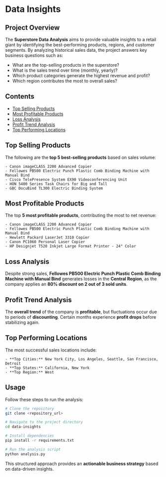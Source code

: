 # Data Insights

## Project Overview
The **Superstore Data Analysis** aims to provide valuable insights to a retail giant by identifying the best-performing products, regions, and customer segments. By analyzing historical sales data, the project answers key business questions such as:

- What are the top-selling products in the superstore?
- What is the sales trend over time (monthly, yearly)?
- Which product categories generate the highest revenue and profit?
- Which region contributes the most to overall sales?

## Contents
- [Top Selling Products](#top-selling-products)
- [Most Profitable Products](#most-profitable-products)
- [Loss Analysis](#loss-analysis)
- [Profit Trend Analysis](#profit-trend-analysis)
- [Top Performing Locations](#top-performing-locations)

## Top Selling Products
The following are the **top 5 best-selling products** based on sales volume:
```text
- Canon imageCLASS 2200 Advanced Copier
- Fellowes PB500 Electric Punch Plastic Comb Binding Machine with Manual Bind
- Cisco TelePresence System EX90 Videoconferencing Unit
- HON 5400 Series Task Chairs for Big and Tall
- GBC DocuBind TL300 Electric Binding System
```

## Most Profitable Products
The top **5 most profitable products**, contributing the most to net revenue:
```text
- Canon imageCLASS 2200 Advanced Copier
- Fellowes PB500 Electric Punch Plastic Comb Binding Machine with Manual Bind
- Hewlett Packard LaserJet 3310 Copier
- Canon PC1060 Personal Laser Copier
- HP Designjet T520 Inkjet Large Format Printer - 24" Color
```

## Loss Analysis
Despite strong sales, **Fellowes PB500 Electric Punch Plastic Comb Binding Machine with Manual Bind** generates losses in the **Central Region**, as the company applies an **80% discount on 2 out of 3 sold units**.

## Profit Trend Analysis
The **overall trend** of the company is **profitable**, but fluctuations occur due to periods of **discounting**. Certain months experience **profit drops** before stabilizing again.

## Top Performing Locations
The most successful sales locations include:
```text
- **Top Cities:** New York City, Los Angeles, Seattle, San Francisco, Detroit
- **Top States:** California, New York
- **Top Region:** West
```

## Usage
Follow these steps to run the analysis:
```bash
# Clone the repository
git clone <repository_url>

# Navigate to the project directory
cd data-insights

# Install dependencies
pip install -r requirements.txt

# Run the analysis script
python analysis.py
```

This structured approach provides an **actionable business strategy** based on data-driven insights.

